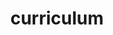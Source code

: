 ---
title                : curriculum
layout               : timeline
permalink            : "tag/curriculum"
tag                  : "#curriculum"
---